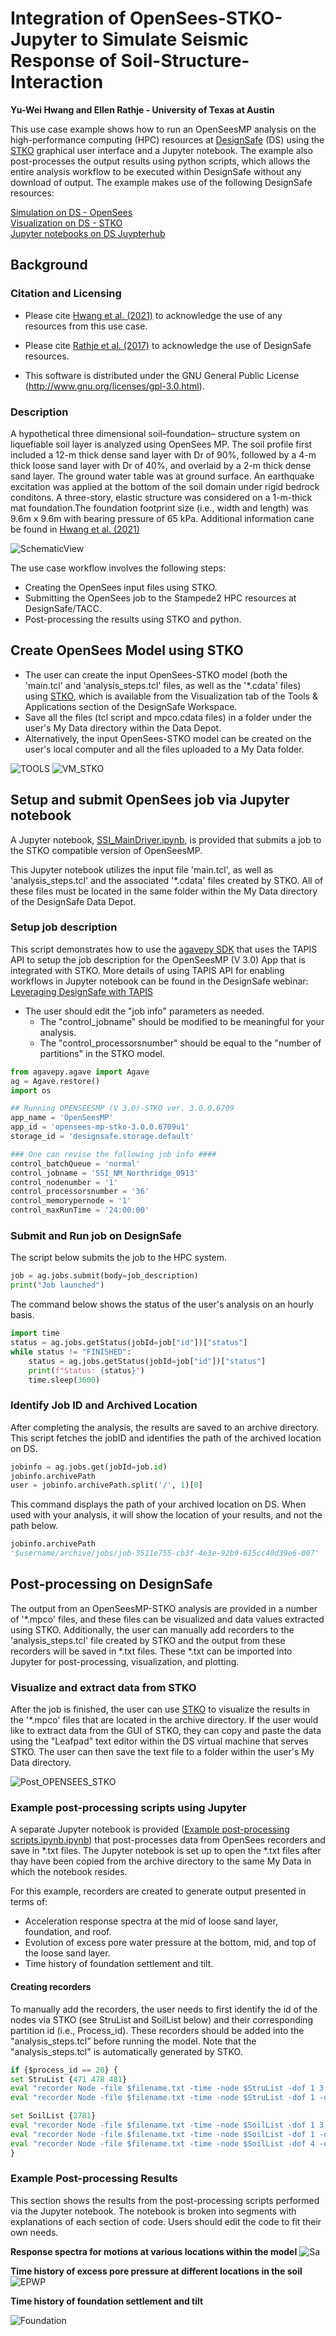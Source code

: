 # Integration of OpenSees-STKO-Jupyter to Simulate Seismic Response of Soil-Structure-Interaction
**Yu-Wei Hwang and Ellen Rathje - University of Texas at Austin**  

This use case example shows how to run an OpenSeesMP analysis on the high-performance computing (HPC) resources at [DesignSafe](https://www.designsafe-ci.org) (DS) using the [STKO](https://asdeasoft.net/?product-stko) graphical user interface and a Jupyter notebook. The example also post-processes the output results using python scripts, which allows the entire analysis workflow to be executed within DesignSafe without any download of output.  The example makes use of the following DesignSafe resources:

[Simulation on DS - OpenSees](https://www.designsafe-ci.org/rw/workspace/#!/OpenSees::Simulation)<br/> 
[Visualization on DS - STKO](https://www.designsafe-ci.org/rw/workspace/#!/stko-ds-exec-01-1.0.0u1)<br/>
[Jupyter notebooks on DS Juypterhub](https://www.designsafe-ci.org/rw/workspace/#!/Jupyter::Analysis)<br/>


## Background 

### Citation and Licensing  

* Please cite [Hwang et al. (2021)](https://ascelibrary.org/doi/abs/10.1061/%28ASCE%29GT.1943-5606.0002546) to acknowledge the use of any resources from this use case.

* Please cite [Rathje et al. (2017)](https://doi.org/10.1061/(ASCE)NH.1527-6996.0000246) to acknowledge the use of DesignSafe resources.  

* This software is distributed under the GNU General Public License (http://www.gnu.org/licenses/gpl-3.0.html). 

### Description  

A hypothetical three dimensional soil–foundation– structure system on liquefiable soil layer is analyzed using OpenSees MP. The soil profile first included a 12-m thick dense sand layer with Dr of 90%, followed by a 4-m thick loose sand layer with Dr of 40%, and overlaid by a 2-m thick dense sand layer. The ground water table was at ground surface. An earthquake excitation was applied at the bottom of the soil domain under rigid bedrock conditons. A three-story, elastic structure was considered on a 1-m-thick mat foundation.The foundation footprint size (i.e., width and length) was 9.6m x 9.6m with bearing pressure of 65 kPa. Additional information cane be found in [Hwang et al. (2021)](https://ascelibrary.org/doi/pdf/10.1061/%28ASCE%29GT.1943-5606.0002546?casa_token=VvVOt4ua4GAAAAAA:f_aX-l0Jn0UwtpJf_0SfF323zdh7edMKxb3ou635HE5obgmO7amjFMkmLArlLE-LDM6MBfVCMPSh)

![SchematicView](img/SchematicView.png)

The use case workflow involves the following steps:
* Creating the OpenSees input files using STKO.
* Submitting the OpenSees job to the Stampede2 HPC resources at DesignSafe/TACC.
* Post-processing the results using STKO and python.



## Create OpenSees Model using STKO

* The user can create the input OpenSees-STKO model (both the 'main.tcl' and 'analysis_steps.tcl' files, as well as the '\*.cdata' files) using [STKO](https://asdeasoft.net/?product-stko), which is available from the Visualization tab of the Tools & Applications section of the DesignSafe Workspace.
* Save all the files (tcl script and mpco.cdata files) in a folder under the user's My Data directory within the Data Depot.
* Alternatively, the input OpenSees-STKO model can be created on the user's local computer and all the files uploaded to a My Data folder.

![TOOLS](img/TOOLS.png)
![VM_STKO](img/VM_STKO.png)



## Setup and submit OpenSees job via Jupyter notebook

A Jupyter notebook, [SSI_MainDriver.ipynb](https://www.designsafe-ci.org/data/browser/public/designsafe.storage.community/Use%20Case%20Products/OpenSees-STKO), is provided that submits a job to the STKO compatible version of OpenSeesMP.

This Jupyter notebook utilizes the input file 'main.tcl', as well as 'analysis_steps.tcl' and the associated '\*.cdata' files created by STKO.  All of these files must be located in the same folder within the My Data directory of the DesignSafe Data Depot.

### Setup job description
This script demonstrates how to use the [agavepy SDK](https://agavepy.readthedocs.io/en/master/) that uses the TAPIS API to setup the job description for the OpenSeesMP (V 3.0) App that is integrated with STKO. More details of using TAPIS API for enabling workflows in Jupyter notebook can be found in the DesignSafe webinar: [Leveraging DesignSafe with TAPIS](https://youtu.be/-_1lNWW8CAg?t=1854)

* The user should edit the "job info" parameters as needed. 
   * The "control_jobname" should be modified to be meaningful for your analysis.
   * The "control_processorsnumber" should be equal to the "number of partitions" in the STKO model. 

```python
from agavepy.agave import Agave
ag = Agave.restore()
import os

## Running OPENSEESMP (V 3.0)-STKO ver. 3.0.0.6709
app_name = 'OpenSeesMP'
app_id = 'opensees-mp-stko-3.0.0.6709u1'
storage_id = 'designsafe.storage.default'

### One can revise the following job info ####
control_batchQueue = 'normal'
control_jobname = 'SSI_NM_Northridge_0913'
control_nodenumber = '1'
control_processorsnumber = '36'
control_memorypernode = '1'
control_maxRunTime = '24:00:00'
```

### Submit and Run job on DesignSafe
The script below submits the job to the HPC system.  
```python
job = ag.jobs.submit(body=job_description)
print("Job launched")
```
The command below shows the status of the user's analysis on an hourly basis.
```python
import time
status = ag.jobs.getStatus(jobId=job["id"])["status"]
while status != "FINISHED":
    status = ag.jobs.getStatus(jobId=job["id"])["status"]
    print(f"Status: {status}")
    time.sleep(3600)
```
### Identify Job ID and Archived Location

After completing the analysis, the results are saved to an archive directory.  This script fetches the jobID and identifies the path of the archived location on DS.
```python
jobinfo = ag.jobs.get(jobId=job.id)
jobinfo.archivePath
user = jobinfo.archivePath.split('/', 1)[0]
```
This command displays the path of your archived location on DS.  When used with your analysis, it will show the location of your results, and not the path below. 
```python
jobinfo.archivePath
'$username/archive/jobs/job-3511e755-cb3f-4e3e-92b9-615cc40d39e6-007'
```
## Post-processing on DesignSafe

The output from an OpenSeesMP-STKO analysis are provided in a number of '\*.mpco' files, and these files can be visualized and data values extracted using STKO.  Additionally, the user can manually add recorders to the 'analysis_steps.tcl' file created by STKO and the output from these recorders will be saved in \*.txt files.  These \*.txt can be imported into Jupyter for post-processing, visualization, and plotting.



### Visualize and extract data from STKO
After the job is finished, the user can use [STKO](https://www.designsafe-ci.org/rw/workspace/#!/stko-ds-exec-01-1.0.0u1) to visualize the results in the '\*.mpco' files that are located in the archive directory. If the user would like to extract data from the GUI of STKO, they can copy and paste the data using the "Leafpad" text editor within the DS virtual machine that serves STKO.  The user can then save the text file to a folder within the user's My Data directory.

![Post_OPENSEES_STKO](img/Post_OPENSEES_STKO.png)

### Example post-processing scripts using Jupyter

A separate Jupyter notebook is provided ([Example post-processing scripts.ipynb.ipynb](https://www.designsafe-ci.org/data/browser/public/designsafe.storage.community/Use%20Case%20Products/OpenSees-STKO)) that post-processes data from OpenSees recorders and save in \*.txt files.  The Jupyter notebook is set up to open the \*.txt files after thay have been copied from the archive directory to the same My Data in which the notebook resides. 

For this example, recorders are created to generate output presented in terms of:
* Acceleration response spectra at the mid of loose sand layer, foundation, and roof.
* Evolution of excess pore water pressure at the bottom, mid, and top of the loose sand layer.
* Time history of foundation settlement and tilt.

#### Creating recorders

To manually add the recorders, the user needs to first identify the id of the nodes via STKO (see StruList and SoilList below) and their corresponding partition id (i.e., Process_id). These recorders should be added into the "analysis_steps.tcl" before running the model. Note that the "analysis_steps.tcl" is automatically generated by STKO.  

```python
if {$process_id == 20} {
set StruList {471 478 481}
eval "recorder Node -file $filename.txt -time -node $StruList -dof 1 3 -dT $timestep disp"
eval "recorder Node -file $filename.txt -time -node $StruList -dof 1 -dT $timestep accel"

set SoilList {2781}
eval "recorder Node -file $filename.txt -time -node $SoilList -dof 1 3 -dT $timestep disp"
eval "recorder Node -file $filename.txt -time -node $SoilList -dof 1 -dT $timestep accel"
eval "recorder Node -file $filename.txt -time -node $SoilList -dof 4 -dT $timestep vel"
}
```

### Example Post-processing Results
This section shows the results from the post-processing scripts performed via the Jupyter notebook. The notebook is broken into segments with explanations of each section of code.  Users should edit the code to fit their own needs.   
 
**Response spectra for motions at various locations within the model**
![Sa](img/Sa.png)

**Time history of excess pore pressure at different locations in the soil**
![EPWP](img/EPWP.png)

**Time history of foundation settlement and tilt**

![Foundation](img/Foundation.png)  
